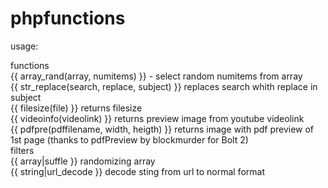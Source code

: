 # phpfunctions
usage:  
  
functions  
{{ array_rand(array, numitems) }} - select random numitems from array  
{{ str_replace(search, replace, subject) }} replaces search whith replace in subject  
{{ filesize(file) }} returns filesize  
{{ videoinfo(videolink) }} returns preview image from youtube videolink  
{{ pdfpre(pdffilename, width, heigth) }} returns image with pdf preview of 1st page (thanks to pdfPreview by blockmurder for Bolt 2)  
filters  
{{ array|suffle }} randomizing array  
{{ string|url_decode }} decode sting from url to normal format  
